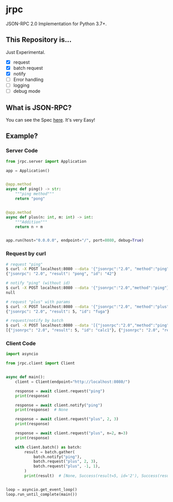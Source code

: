 # jrpc

JSON-RPC 2.0 Implementation for Python 3.7+.

## This Repository is...

Just Experimental.

- [x] request
- [x] batch request
- [x] notify
- [ ] Error handling
- [ ] logging
- [ ] debug mode

## What is JSON-RPC?

You can see the Spec [here](https://www.jsonrpc.org/specification).
It's very Easy!

## Example?

### Server Code

```python
from jrpc.server import Application

app = Application()


@app.method
async def ping() -> str:
    """ping method"""
    return "pong"


@app.method
async def plus(n: int, m: int) -> int:
    """Addition"""
    return n + m


app.run(host="0.0.0.0", endpoint="/", port=8080, debug=True)
```

### Request by curl

```bash
# request "ping"
$ curl -X POST localhost:8080 --data '{"jsonrpc":"2.0", "method":"ping", "id":"42"}'
{"jsonrpc": "2.0", "result": "pong", "id": "42"}

# notify "ping" (without id)
$ curl -X POST localhost:8080 --data '{"jsonrpc":"2.0","method":"ping"}'
null

# request "plus" with params
$ curl -X POST localhost:8080 --data '{"jsonrpc":"2.0", "method":"plus", "params":[2, 3], "id":"fuga"}'
{"jsonrpc": "2.0", "result": 5, "id": "fuga"}

# request/notify by batch
$ curl -X POST localhost:8080 --data '[{"jsonrpc":"2.0","method":"ping"},{"id":"calc1","jsonrpc":"2.0","method":"plus","params":[2,3]},{"id":"calc2","jsonrpc":"2.0","method":"plus","params":[1,-1]}]'
[{"jsonrpc": "2.0", "result": 5, "id": "calc1"}, {"jsonrpc": "2.0", "result": 0, "id": "calc2"}]%
```

### Client Code

```python
import asyncio

from jrpc.client import Client


async def main():
    client = Client(endpoint="http://localhost:8080/")

    response = await client.request("ping")
    print(response)

    response = await client.notify("ping")
    print(response)  # None

    response = await client.request("plus", 2, 3)
    print(response)

    response = await client.request("plus", n=2, m=3)
    print(response)

    with client.batch() as batch:
        result = batch.gather(
            batch.notify("ping"),
            batch.request("plus", 2, 3),
            batch.request("plus", -1, 1),
        )
        print(result)  # [None, Success(result=5, id='2'), Success(result=0, id='3')]


loop = asyncio.get_event_loop()
loop.run_until_complete(main())
```
